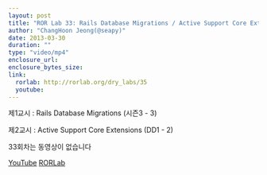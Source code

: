 ```yaml
---
layout: post
title: "ROR Lab 33: Rails Database Migrations / Active Support Core Extensions"
author: "ChangHoon Jeong(@seapy)"
date: 2013-03-30
duration: ""
type: "video/mp4"
enclosure_url: 
enclosure_bytes_size: 
link:
  rorlab: http://rorlab.org/dry_labs/35
  youtube: 
---
```


<p>제1교시 : Rails Database Migrations (시즌3 - 3)</p>
<p>제2교시 : Active Support Core Extensions (DD1 - 2)</p>

<p>33회차는 동영상이 없습니다</p>

<div class="btn-group">
  <a class="btn btn-default btn-xs" href="{{ page.link.youtube }}">YouTube</a>
  <a class="btn btn-default btn-xs" href="{{ page.link.rorlab }}">RORLab</a>
</div>